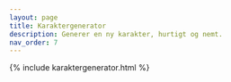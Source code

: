 ```yaml
---
layout: page
title: Karaktergenerator
description: Generer en ny karakter, hurtigt og nemt.
nav_order: 7
---
```


{% include karaktergenerator.html %}
